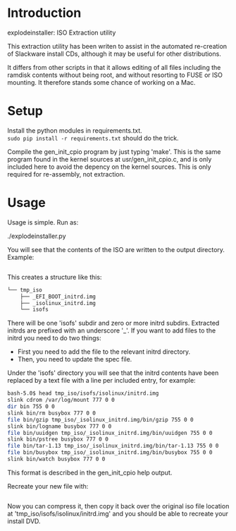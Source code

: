 Introduction
============

explodeinstaller: ISO Extraction utility

This extraction utility has been writen to assist in the automated
re-creation of Slackware install CDs, although it may be useful for
other distributions.

It differs from other scripts in that it allows editing of all files
including the ramdisk contents without being root, and without resorting
to FUSE or ISO mounting.  It therefore stands some chance of working
on a Mac.


Setup
=====

Install the python modules in requirements.txt.  
`sudo pip install -r requirements.txt` should do the trick.

Compile the gen_init_cpio program by just typing 'make'.  This is the
same program found in the kernel sources at usr/gen_init_cpio.c, and
is only included here to avoid the depency on the kernel sources.
This is only required for re-assembly, not extraction.


Usage
=====

Usage is simple.  Run as:

 ./explodeinstaller.py <iso name> <output directory>

You will see that the contents of the ISO are written to the output
directory.  Example:

```./explodeinstaller.py /tmp/slackware64-14.2-install-dvd.iso tmp_iso
```

This creates a structure like this:

```bash
└── tmp_iso
    ├── _EFI_BOOT_initrd.img
    ├── _isolinux_initrd.img
    └── isofs
```

There will be one 'isofs' subdir and zero or more initrd
subdirs.  Extracted initrds are prefixed with an underscore '_'.  If 
you want to add files to the initrd you need to do two things:  
 - First you need to add the file to the relevant initrd directory.  
 - Then, you need to update the spec file.

Under the 'isofs' directory you will see that the initrd contents have been
replaced by a text file with a line per included  entry, for example:

```bash
bash-5.0$ head tmp_iso/isofs/isolinux/initrd.img 
slink cdrom /var/log/mount 777 0 0
dir bin 755 0 0
slink bin/rm busybox 777 0 0
file bin/gzip tmp_iso/_isolinux_initrd.img/bin/gzip 755 0 0
slink bin/logname busybox 777 0 0
file bin/uuidgen tmp_iso/_isolinux_initrd.img/bin/uuidgen 755 0 0
slink bin/pstree busybox 777 0 0
file bin/tar-1.13 tmp_iso/_isolinux_initrd.img/bin/tar-1.13 755 0 0
file bin/busybox tmp_iso/_isolinux_initrd.img/bin/busybox 755 0 0
slink bin/watch busybox 777 0 0
```

This format is described in the gen_init_cpio help output.

Recreate your new file with:

```./gen_init_cpio tmp_iso/isofs/isolinux/initrd.img > new_initrd.img
```
Now you can compress it, then copy it back over the original iso file
location at 'tmp_iso/isofs/isolinux/initrd.img' and you should be able
to recreate your install DVD.




